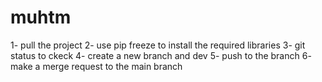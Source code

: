 # muhtm

1- pull the project
2- use pip freeze to install the required libraries
3- git status to ckeck
4- create a new branch and dev
5- push to the branch
6- make a merge request to the main branch
